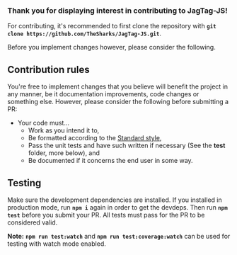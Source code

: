 ### Thank you for displaying interest in contributing to JagTag-JS!

For contributing, it's recommended to first clone the repository with **`git clone https://github.com/TheSharks/JagTag-JS.git`**.

Before you implement changes however, please consider the following.

## Contribution rules

You're free to implement changes that you believe will benefit the project in any manner, be it documentation improvements, code changes or something else. However, please consider the following before submitting a PR:

- Your code must...
  - Work as you intend it to,
  - Be formatted according to the [Standard style](https://github.com/standard/standard),
  - Pass the unit tests and have such written if necessary (See the **test** folder, more below), and
  - Be documented if it concerns the end user in some way.

## Testing

Make sure the development dependencies are installed. If you installed in production mode, run **`npm i`** again in order to get the devdeps. Then run **`npm test`** before you submit your PR. All tests must pass for the PR to be considered valid.

**Note:** **`npm run test:watch`** and **`npm run test:coverage:watch`** can be used for testing with watch mode enabled.